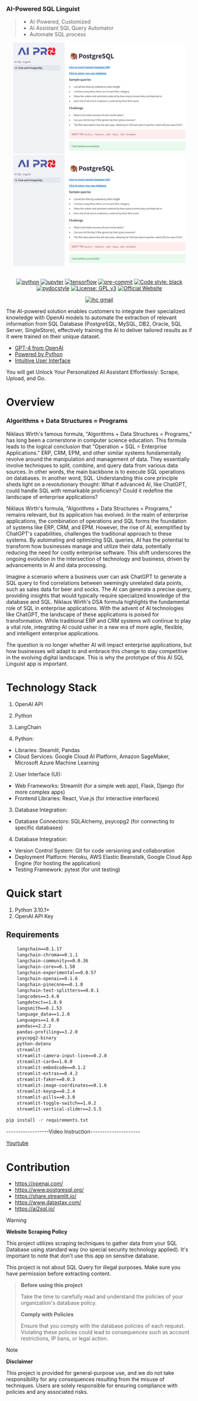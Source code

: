 ### AI-Powered SQL Linguist
> - AI-Powered, Customized
> - AI Assistant SQL Query Automator
> - Automate SQL process

<div align="center">

<a href='https://sqllinguist.streamlit.app/'><img src="images/Screenshot1.png" alt="SQL Linguist" height=300></img></a>
<a href='https://sqllinguist.streamlit.app/'><img src="/images/Screenshot1.png" alt="SQL Linguist" height=300></img></a>
<br></br>

[![python](https://img.shields.io/badge/Python-3.12-3776AB.svg?style=flat&logo=python&logoColor=white)](https://www.python.org)
[![jupyter](https://img.shields.io/badge/Jupyter-Lab-F37626.svg?style=flat&logo=Jupyter)](https://jupyterlab.readthedocs.io/en/stable)
[![tensorflow](https://img.shields.io/badge/TensorFlow-1.12-FF6F00.svg?style=flat&logo=tensorflow)](https://www.tensorflow.org)
[![pre-commit](https://img.shields.io/badge/pre--commit-enabled-brightgreen?logo=pre-commit&logoColor=white)](https://github.com/pre-commit/pre-commit)
[![Code style: black](https://img.shields.io/badge/code%20style-black-000000.svg)](https://github.com/psf/black)
[![pydocstyle](https://img.shields.io/badge/pydocstyle-enabled-AD4CD3)](http://www.pydocstyle.org/en/stable/)
[![License: GPL v3](https://img.shields.io/badge/License-GPLv3-blue.svg)](https://www.gnu.org/licenses/gpl-3.0)
[![Official Website](<https://img.shields.io/badge/-Visit%20the%20Official%20Website%20%E2%86%92-rgb(21,204,116)?style=for-the-badge>)](https://sqllinguist.streamlit.app/)

[![jhc gmail](https://img.shields.io/badge/Gmail-aiproleo@gmail.com-5087B2.svg?style=flat&logo=gmail)](https://gmail.com)

</div> 

The AI-powered solution enables customers to integrate their specialized knowledge with OpenAI models to automate the extraction of relevant information from SQL Database (PostgreSQL, MySQL, DB2, Oracle, SQL Server, SingleStore), effectively training the AI to deliver tailored results as if it were trained on their unique dataset.

- [GPT-4 from OpenAI](#architecture)
- [Powered by Python](#architecture)
- [Intuitive User Interface](#architecture)

You will get Unlock Your Personalized AI Assistant Effortlessly: Scrape, Upload, and Go.

# Overview

### Algorithms + Data Structures = Programs
Niklaus Wirth's famous formula, "Algorithms + Data Structures = Programs," has long been a cornerstone in computer science education. This formula leads to the logical conclusion that "Operation + SQL = Enterprise Applications." ERP, CRM, EPM, and other similar systems fundamentally revolve around the manipulation and management of data. They essentially involve techniques to split, combine, and query data from various data sources. In other words, the main backbone is to execute SQL operations on databases. In another word, SQL.
Understanding this core principle sheds light on a revolutionary thought: What if advanced AI, like ChatGPT, could handle SQL with remarkable proficiency? Could it redefine the landscape of enterprise applications?

Niklaus Wirth's formula, "Algorithms + Data Structures = Programs," remains relevant, but its application has evolved. In the realm of enterprise applications, the combination of operations and SQL forms the foundation of systems like ERP, CRM, and EPM. However, the rise of AI, exemplified by ChatGPT's capabilities, challenges the traditional approach to these systems. By automating and optimizing SQL queries, AI has the potential to transform how businesses manage and utilize their data, potentially reducing the need for costly enterprise software. This shift underscores the ongoing evolution in the intersection of technology and business, driven by advancements in AI and data processing.

Imagine a scenario where a business user can ask ChatGPT to generate a SQL query to find correlations between seemingly unrelated data points, such as sales data for beer and socks. The AI can generate a precise query, providing insights that would typically require specialized knowledge of the database and SQL.
Niklaus Wirth's DSA formula highlights the fundamental role of SQL in enterprise applications. With the advent of AI technologies like ChatGPT, the landscape of these applications is poised for transformation. While traditional ERP and CRM systems will continue to play a vital role, integrating AI could usher in a new era of more agile, flexible, and intelligent enterprise applications.

The question is no longer whether AI will impact enterprise applications, but how businesses will adapt to and embrace this change to stay competitive in the evolving digital landscape.
This is why the prototype of this AI SQL Linguist app is important.


# Technology Stack

1. OpenAI API
2. Python
3. LangChain

1. Python:
- Libraries: Steamlit, Pandas
- Cloud Services: Google Cloud AI Platform, Amazon SageMaker, Microsoft Azure Machine Learning 
2. User Interface (UI):
- Web Frameworks: Streamlit (for a simple web app), Flask, Django (for more complex apps)
- Frontend Libraries: React, Vue.js (for interactive interfaces)
3. Database Integration:
- Database Connectors: SQLAlchemy, psycopg2 (for connecting to specific databases)
4. Database Integration:
- Version Control System: Git for code versioning and collaboration
- Deployment Platform: Heroku, AWS Elastic Beanstalk, Google Cloud App Engine (for hosting the application)
- Testing Framework: pytest (for unit testing)

# Quick start

1. Python 3.10.1+
2. OpenAI API Key

## Requirements
```
    langchain==0.1.17
    langchain-chroma==0.1.1
    langchain-community==0.0.36
    langchain-core==0.1.50
    langchain-experimental==0.0.57
    langchain-openai==0.1.6
    langchain-pinecone==0.1.0
    langchain-text-splitters==0.0.1
    langcodes==3.4.0
    langdetect==1.0.9
    langsmith==0.1.53
    language_data==1.2.0
    Languages==1.0.0
    pandas==2.2.2
    pandas-profiling==3.2.0
    psycopg2-binary
    python-dotenv
    streamlit
    streamlit-camera-input-live==0.2.0
    streamlit-card==1.0.0
    streamlit-embedcode==0.1.2
    streamlit-extras==0.4.2
    streamlit-faker==0.0.3
    streamlit-image-coordinates==0.1.6
    streamlit-keyup==0.2.4
    streamlit-pills==0.3.0
    streamlit-toggle-switch==1.0.2
    streamlit-vertical-slider==2.5.5
```
```bash
pip install -r requirements.txt
```
------------------Video Instruction---------------------

[Yourtube](https://youtu.be/TlnytEi2lD8?si=jfcDj2MZqBptziZc)

# Contribution
- https://openai.com/
- https://www.postgresql.org/
- https://share.streamlit.io/
- https://www.datastax.com/
- https://ai2sql.io/


> [!WARNING]  
> **Website Scraping Policy**
> 
> This project utilizes scraping techniques to gather data from your SQL Database using standard way (no special security technology applied). It's important to note that don't use this app on sensitve database.
>
> This project is not about SQL Query for illegal purposes. Make sure you have permission before extracting content. 

> **Before using this project**
>
> Take the time to carefully read and understand the policies of your organization's database policy. 
>
> **Comply with Policies** 
>
>Ensure that you comply with the database policies of each request. Violating these policies could lead to consequences such as account restrictions, IP bans, or legal action.

> [!NOTE] 
> **Disclaimer**
> 
>This project is provided for general-purpose use, and we do not take responsibility for any consequences resulting from the misuse of techniques. Users are solely responsible for ensuring compliance with policies and any associated risks.

